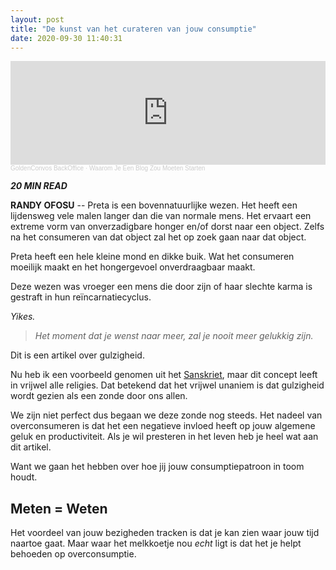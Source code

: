 ```yaml
---
layout: post
title: "De kunst van het curateren van jouw consumptie"
date: 2020-09-30 11:40:31
---
```


<head>
    <script type="text/javascript">
    // vraagt toegang tot de library
    google.charts.setOnLoadCallback(drawChart);
    function drawChart() {
        // creëert data tabel
       var query = new google.visualization.Query('https://docs.google.com/spreadsheets/d/1SPkvwHvxwh2VrJObXaExnR_ONLxvC9L7YqjaDLkh4Bo/edit?usp=sharing')
       query.send(handleQueryResponse);     
    } 
    function handleQueryResponse(response) {
        if (response.isError()) {
            alert('Foutmelding in query: ' + response.getMessage() + ' ' + response.getDetailedMessage());
            return;
        }
        var options = { title: "Mijn productieve dag"};
        var data = response.getDataTable();
        var chart = new google.visualization.PieChart(document.getElementById('piechart'));
        chart.draw(data, options);
    }
    </script>
</head>

<iframe width="100%" height="166" scrolling="no" frameborder="no" allow="autoplay" src="https://w.soundcloud.com/player/?url=https%3A//api.soundcloud.com/tracks/883731430&color=%23daa520&auto_play=false&hide_related=false&show_comments=true&show_user=true&show_reposts=false&show_teaser=true"></iframe><div style="font-size: 10px; color: #cccccc;line-break: anywhere;word-break: normal;overflow: hidden;white-space: nowrap;text-overflow: ellipsis; font-family: Interstate,Lucida Grande,Lucida Sans Unicode,Lucida Sans,Garuda,Verdana,Tahoma,sans-serif;font-weight: 100;"><a href="https://soundcloud.com/goldenconvos" title="GoldenConvos BackOffice" target="_blank" style="color: #cccccc; text-decoration: none;">GoldenConvos BackOffice</a> · <a href="https://soundcloud.com/goldenconvos/waarom-je-een-blog-zou-moeten-starten" title="Waarom Je Een Blog Zou Moeten Starten" target="_blank" style="color: #cccccc; text-decoration: none;">Waarom Je Een Blog Zou Moeten Starten</a></div>

<i class="fa fa-clock-o" aria-hidden="true" style="fontsize:20px"> **20 MIN READ**</i>

**RANDY OFOSU** -- Preta is een bovennatuurlijke wezen. Het heeft een lijdensweg vele malen langer dan die van normale mens. Het ervaart een extreme vorm van onverzadigbare honger en/of dorst naar een object. Zelfs na het consumeren van dat object zal het op zoek gaan naar dat object. 

Preta heeft een hele kleine mond en dikke buik. Wat het consumeren moeilijk maakt en het hongergevoel onverdraagbaar maakt.

Deze wezen was vroeger een mens die door zijn of haar slechte karma is gestraft in hun reïncarnatiecyclus. 

*Yikes.*

> *Het moment dat je wenst naar meer, zal je nooit meer gelukkig zijn.*

Dit is een artikel over gulzigheid.

Nu heb ik een voorbeeld genomen uit het <a href="https://nl.wikipedia.org/wiki/Peta_(geest)" alt="Wikipagina: Preta de Hongerige Geest." title="Wikipagina: Preta de Hongerige Geest.">Sanskriet</a>, maar dit concept leeft in vrijwel alle religies. Dat betekend dat het vrijwel unaniem is dat gulzigheid wordt gezien als een zonde door ons allen.

We zijn niet perfect dus begaan we deze zonde nog steeds. Het nadeel van overconsumeren is dat het een negatieve invloed heeft op jouw algemene geluk en productiviteit. Als je wil presteren in het leven heb je heel wat aan dit artikel.  

Want we gaan het hebben over hoe jij jouw consumptiepatroon in toom houdt. 

## Meten = Weten
Het voordeel van jouw bezigheden tracken is dat je kan zien waar jouw tijd naartoe gaat. Maar waar het melkkoetje nou *echt* ligt is dat het je helpt behoeden op overconsumptie.

<div id="piechart" style="width: 700px; height: 250px;"></div>

<!-- ## Weet wat je eet. (filter jouw consumptie) -->


